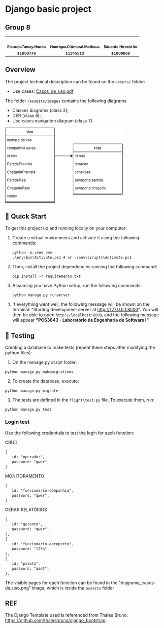 # Django basic project
## Group 8

<!-- ALL-CONTRIBUTORS-LIST:START - Do not remove or modify this section -->
<!-- prettier-ignore-start -->
<!-- markdownlint-disable -->
<table>
  <tr>
    <td align="center"><a href="https://github.com/RicardoHonda"><img src="https://avatars.githubusercontent.com/u/62343088?v=4?s=100" width="100px;" alt=""/><br /><sub><b>Ricardo Tamay Honda <br/> 11803778</b></sub></a><br /></td>
    <td align="center"><a href="https://github.com/DamaralHenrique"><img src="https://avatars.githubusercontent.com/u/62445591?v=4" width="100px;" alt=""/><br /><sub><b>Henrique D'Amaral Matheus<br/>11345513</b></sub></a><br /></td>
    <td align="center"><a href="https://github.com/Edu-Hiroshi"><img src="https://avatars.githubusercontent.com/u/97803912?s=400&u=14625cf4c91606d4787d983fd2692ee4db47ff4e&v=4" width="100px;" alt=""/><br /><sub><b>Eduardo Hiroshi Ito<br/>11806868</b></sub></a><br /></td>
  </tr>
</table>

## Overview

The project technical description can be found on the `assets/` folder:
- Use cases: [Casos_de_uso.pdf](https://github.com/DamaralHenrique/DjangoApp/blob/main/assets/Casos_de_uso.pdf)

The folder `/assests/images` contains the following diagrams:
- Classes diagrams (class 3);
- DER (class 6);
- Use cases navigation diagram (class 7).

![class_diagram](assets/images/Diagrama_classes.png)

## 🚀 Quick Start

To get this project up and running locally on your computer:
1. Create a virtual environment and activate it using the following commands:
   ```
   python -m venv env
   .\env\bin\Activate.ps1 # or .\env\scripts\Activate.ps1
   ```

2. Then, install the project dependencies running the following command:
   ```
   pip install -r requirements.txt  
   ```

3. Assuming you have Python setup, run the following commands:
   ```
   python manage.py runserver
   ```
   
4. If everything went well, the following message will be shown on the terminal: "Starting development server at http://127.0.0.1:8000". You will then be able to open `http://localhost:8000`, and the following message will appear **"PCS3643 - Laboratório de Engenharia de Software I"**

## 🧪 Testing

Creating a database to make tests (repeat these steps after modifying the python files):
1. On the menage.py script folder:
```
python manage.py makemigrations
```

2. To create the database, execute:
```
python manage.py migrate
```

3. The tests are defined in the `flight\test.py` file. To execute them, run:
```
python manage.py test
```

### Login test

Use the following credentials to test the login for each function:

CRUD

```
{
   id: "operador",
   password: "qwer",
}
```

MONITORAMENTO
```
{
   id: "funcionario-companhia",
   password: "qwer",
}
```

GERAR RELATÓRIOS
```
{
   id: "gerente",
   password: "qwer",
},
{
   id: "funcionario-aeroporto",
   password: "1234",
},
{
   id: "piloto",
   password: "asdf",
},
```

The visible pages for each function can be found in the "diagrama_casos-de_uso.png" image, which is inside the `assests` folder


## REF
The Django Template used is referenced from Thales Bruno: https://github.com/thalesbruno/django_bootstrap